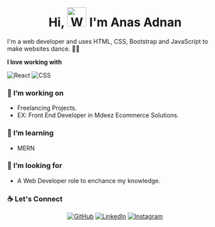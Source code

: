 <h1 align="center"> Hi, <img src="https://raw.githubusercontent.com/nixin72/nixin72/master/wave.gif" 
         alt="Waving hand animated gif"
         height="45"
         width="45" /> I'm Anas Adnan</h1>

<!--
**anas175/anas175** is a ✨ _special_ ✨ repository because its `README.md` (this file) appears on your GitHub profile.

Here are some ideas to get you started:

- 🔭 I’m currently working on ...
- 🌱 I’m currently learning ...
- 👯 I’m looking to collaborate on ...
- 🤔 I’m looking for help with ...
- 💬 Ask me about ...
- 📫 How to reach me: ...
- 😄 Pronouns: ...
- ⚡ Fun fact: ...
-->
<!-- ## Hi there 👋 -->

I'm a web developer and uses HTML, CSS, Bootstrap and JavaScript to make websites dance. 🕺🏽

**I love working with**

<div display="flex">
  <img src="https://img.shields.io/badge/react-%2320232a.svg?style=for-the-badge&logo=react&logoColor=%2361DAFB" alt="React"/>
<!--   <img src="https://img.shields.io/badge/typescript-%23007ACC.svg?style=for-the-badge&logo=typescript&logoColor=white" alt="TypeScript"/> -->
<!--   <img src="https://img.shields.io/badge/Gatsby-%23663399.svg?style=for-the-badge&logo=gatsby&logoColor=white" alt="Gatsby"/> -->
<!--   <img src="https://img.shields.io/badge/Next-black?style=for-the-badge&logo=next.js&logoColor=white" alt="Next JS"/> -->
  <img src="https://img.shields.io/badge/css3-%231572B6.svg?style=for-the-badge&logo=css3&logoColor=white" alt="CSS"/>
</div>

### 🔭 I’m working on

- Freelancing Projects.
- EX: Front End Developer in Mdeez Ecommerce Solutions.
<!-- - Growing [Upbeat Code](https://www.upbeatcode.com) to 100k/month visitors. -->

### 🌱 I’m learning
- MERN 

<!-- <div display="flex">
  <img src="https://img.shields.io/badge/hyperledger-2F3134?style=for-the-badge&logo=hyperledger&logoColor=white" alt="Hyperledger"/>
  <img src="https://img.shields.io/badge/Ethereum-3C3C3D?style=for-the-badge&logo=Ethereum&logoColor=white" alt="Ethereum"/>
  <img src="https://img.shields.io/badge/adobe%20illustrator-%23FF9A00.svg?style=for-the-badge&logo=adobe%20illustrator&logoColor=white" alt="Adobe Illustrator"/>
</div> -->

### 🤔 I’m looking for 

- A Web Developer role to enchance my knowledge.

<!-- ### 📫 How to reach me

<div display="flex">
  <a href="https://www.linkedin.com/in/anas-adnan-1424b4185/">
    <img src="https://img.shields.io/badge/linkedin-%230077B5.svg?style=for-the-badge&logo=linkedin&logoColor=white" alt="LinkedIn"/>
  </a>
  <a href="https://twitter.com/anas_adnan175">
    <img src="https://img.shields.io/badge/codewithbernard-%231DA1F2.svg?style=for-the-badge&logo=Twitter&logoColor=white" alt="Twitter"/>
  </a>
  <a href="https://medium.com/@bernardbad">
    <img src="https://img.shields.io/badge/Medium-12100E?style=for-the-badge&logo=medium&logoColor=white" alt="Medium"/>
  </a>
</div> -->

### :coffee: Let's Connect
<p align="center">
	<a href="https://github.com/anas175"><img src="https://img.icons8.com/bubbles/50/000000/github.png" alt="GitHub"/></a>
	<a href="https://www.linkedin.com/in/anas-adnan-1424b4185/"><img src="https://img.icons8.com/bubbles/50/000000/linkedin.png" alt="LinkedIn"/></a>
	<a href="https://www.instagram.com/anas_adnan175/"><img src="https://img.icons8.com/bubbles/50/000000/instagram.png" alt="Instagram"/></a>
</p>
